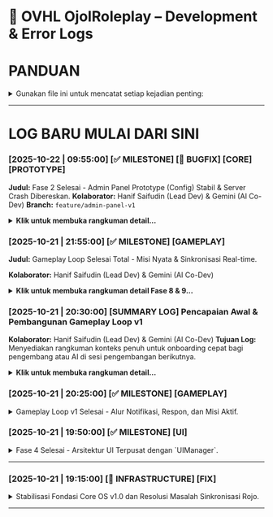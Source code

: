 # 📜 OVHL OjolRoleplay – Development & Error Logs

# PANDUAN
<details>
<summary>
Gunakan file ini untuk mencatat setiap kejadian penting:
</summary>

- 🧠 Ide baru
- 🐞 Bug
- ⚙️ Pengujian sistem
- 🧱 Refactor atau perubahan arsitektur
- 💡 Insight desain
- ✅ Progres Tracker
- Dan Kategori Lain Yang Belum

> SETIAP LOG BARU HARUS DI CATAT PALING ATAS
---

## 🗓️ Format Log Standar
```
### [YYYY-MM-DD | HH:MM:SS] [KATEGORI]
Deskripsi singkat tentang kejadian.
Jika relevan, tambahkan detail teknis, path file, atau error message.
```

---

## 🧩 Contoh Log

### [2025-10-21 | 14:37:00] [🧱 INFRASTRUCTURE]
CoreOS V2 Bootstrapper stabil, seluruh service berhasil dimuat otomatis.
EventService dan DataService berhasil sinkron tanpa infinite yield.

---

### [2025-10-21 | 14:44:00] [🐞 BUG]
Masalah pada DataService line 101 – token `if` error akibat parsing config manager lama.
✔️ Solusi: hapus referensi legacy dan ganti dengan placeholder `loadConfigFromManager()`.

---

### [2025-10-21 | 15:22:00] [💡 IDEA]
Tambahkan Admin Panel sebagai modul independen yang bisa mengubah konfigurasi runtime
(Data autosave, event monitor, style theme switcher, dsb).

---

### [2025-10-21 | 15:30:00] [✅ TEST]
Core sukses menjalankan test module `TestOrder` tanpa error.
Client berhasil memanggil server event dengan response valid.

---

> Semua log bersifat kronologis dan akan menjadi timeline resmi pengembangan OVHL CoreOS.
</details>

---
# LOG BARU MULAI DARI SINI

### \[2025-10-22 | 09:55:00\] \[✅ MILESTONE\] \[🐞 BUGFIX\] \[CORE\] \[PROTOTYPE\]

**Judul:** Fase 2 Selesai - Admin Panel Prototype (Config) Stabil & Server Crash Dibereskan. **Kolaborator:** Hanif Saifudin (Lead Dev) & Gemini (AI Co-Dev) **Branch:** `feature/admin-panel-v1`

<details> <summary><strong>Klik untuk membuka rangkuman detail...</strong></summary>

#### **BAGIAN 1: DIAGNOSA MASALAH (SERVER CRASH)**

##### **Masalah Awal:**

-   Saat testing Fase 2 (Admin Panel), server gagal booting.

-   Log Output menunjukkan error fatal: `[MODULE_INIT_FAIL] [ERROR] Gagal menjalankan init() pada modul 'AdminPanel' ... attempt to index nil with 'Get'`

-   Error yang sama juga terjadi pada modul `TestOrder`, menandakan ini adalah masalah sistemik pada **Core OS**, bukan cuma di AdminPanel.

##### **Akar Masalah (Root Cause):**

-   **Kesalahan Arsitektur di `ServiceManager.lua` (TAHAP 4)**.

-   `ServiceManager` versi lama salah mengimplementasikan *dependency injection*.

-   Dia mem-passing `self` (instansi `ServiceManager` itu sendiri) ke dalam fungsi `module.handler:init(self)`.

-   Padahal, semua modul (seperti `AdminPanel` dan `TestOrder`) didesain untuk menerima `context table` (sebuah tabel berisi *semua* service, contoh: `context.SystemMonitor`).

-   Akibatnya, `context.SystemMonitor` menjadi `nil` dan server *crash*.

#### **BAGIAN 2: PROSES PERBAIKAN (TAHAP 4 & 5)**

##### **Solusi TAHAP 4: Perbaikan Arsitektur `ServiceManager` (3 File)**

1.  **`Core/Server/Services/ServiceManager.lua` (4.1):**

    -   Fungsi `StartAll()` dirombak total.

    -   Sekarang dia membuat `context` *table* baru.

    -   `context` table ini diisi dengan *semua* service yang terdaftar (misal: `context.DataService = ...`, `context.EventService = ...`).

    -   `context` table inilah yang sekarang di-pass ke `module.handler:init(context)`.

2.  **`Core/Server/Modules/AdminPanel/Handler.lua` (4.2):**

    -   Fungsi `init(context)` diubah untuk membaca `context` table.

    -   Semua pengambilan service (misal: `self.SystemMonitor = context.SystemMonitor`) sekarang berjalan sukses.

3.  **`Core/Server/Modules/TestOrder/Handler.lua` (4.3):**

    -   Diberi perlakuan yang sama dengan `AdminPanel`.

    -   Fungsi `init(context)` diubah untuk membaca `context` table.

    -   **Hasil TAHAP 4:** Server nyala, `[MODULE_INIT_FAIL]` hilang.

##### **Solusi TAHAP 5: Perbaikan Masalah Keamanan (`[UNAUTHORIZED]`)**

-   **Masalah Baru:** Server sukses nyala, tapi Admin Panel ditolak akses (`[UNAUTHORIZED] [WARN] ... mencoba akses ... tanpa izin`).

-   **Akar Masalah:** Fungsi `IsAdmin()` di `AdminPanel/Handler.lua` terlalu ketat untuk testing di Studio.

-   **Solusi (5.1):**

    -   `Core/Server/Modules/AdminPanel/Handler.lua` di-update.

    -   Fungsi `IsAdmin()` ditambahi logika `if game:GetService("RunService"):IsStudio() then return true end`.

    -   Ini memberikan akses admin otomatis *hanya* saat testing di Studio.

#### **BAGIAN 3: HASIL AKHIR & STATUS**

-   **Hasil Test Final:** **NO ERROR.**

-   `AdminPanel` berhasil kebuka.

-   `AdminPanel` berhasil memanggil `AdminGetConfig` dan menampilkan data *live* (1.0 dan 0.8).

-   `AdminPanel` berhasil memanggil `AdminUpdateConfig` (mengubah ke 2.0 dan 0.5).

-   Data berhasil tersimpan di `DataService` (dibuktikan dengan *re-open* panel).

-   Gameplay loop (`TestOrder`) juga berjalan normal bersamaan.

**Catatan Prototype:**

-   Admin Panel ini masih *prototype*. Fungsinya baru sebatas membaca/menulis config `economy_multiplier` dan `ai_population_density` ke `DataService`.

-   Saat ini, **belum ada** ***logic*** **gameplay** (seperti `TestOrder`) yang *menggunakan* nilai-nilai config ini.

-   Implementasi *Hot Reload* (`Reload Module`) juga masih `TODO` (fitur Fase 3).

**Status Proyek:**

-   **Fase 2 (Implement Admin Panel Prototype - Config) SELESAI & STABIL.**

-   Server *crash* teratasi.

</details>

### [2025-10-21 | 21:55:00] [✅ MILESTONE] [GAMEPLAY]

**Judul:** Gameplay Loop Selesai Total - Misi Nyata & Sinkronisasi Real-time.

**Kolaborator:** Hanif Saifudin (Lead Dev) & Gemini (AI Co-Dev)

<details>
<summary><strong>Klik untuk membuka rangkuman detail Fase 8 & 9...</strong></summary>

---

#### **BAGIAN 1: FASE 8 - MISI JADI NYATA (TRIGGER ZONE)**

##### **Branch Fitur:**
`feature/trigger-zone-mission`

##### **Tujuan Utama:**
Mengubah misi dari sekadar UI menjadi sebuah tugas yang memiliki *win condition* (kondisi kemenangan). Pemain kini harus secara fisik pergi ke lokasi tujuan untuk menyelesaikan order.

##### **Alur Kerja Fitur yang Dicapai:**
1.  **Pembuatan Zona:** Setelah pemain menerima order, `TestOrder` (server) memerintahkan `ZoneService` (server) untuk membuat sebuah `Part` silinder hijau semi-transparan ("zona tujuan") di `Workspace`, di lokasi yang telah ditentukan.
2.  **Deteksi Pemain:** `ZoneService` memasang *listener* `.Touched` pada zona tersebut. Ketika ada sesuatu yang menyentuh, ia akan memverifikasi apakah itu adalah karakter dari pemain yang sedang menjalankan misi.
3.  **Penyelesaian Misi:** Jika verifikasi berhasil, `ZoneService` akan memicu *callback* yang memberitahu `TestOrder` bahwa misi telah selesai.
4.  **Pemberian Imbalan:** `TestOrder` kemudian memerintahkan `DataService` untuk menambahkan uang ke data pemain (`AddUang`).
5.  **Feedback ke Client:** `TestOrder` juga mengirim `RemoteEvent` ("MissionCompleted") ke client untuk memberitahu bahwa misi sudah beres, yang kemudian memicu penghapusan UI Misi Aktif.

##### **Tantangan Kritis & Solusinya:**
* **`MASALAH: Bug Kritis di Core OS`**
    * **Kasus:** Terjadi serangkaian error beruntun (`attempt to call missing method`, `Infinite yield possible`) yang disebabkan oleh kesalahan penulisan kode (minifikasi & salah panggil metode) di `StyleService` dan `EventService` saat Fase 8 diimplementasikan.
    * **Solusi:** Melakukan "operasi bedah jantung". Semua file inti yang rusak (`StyleService`, `EventService`, `UIManager`) ditulis ulang dari awal dengan kode yang rapi, jelas, dan anti-gagal, menyelesaikan semua error secara tuntas.

---

#### **BAGIAN 2: FASE 9 - SINKRONISASI DATA REAL-TIME**

##### **Branch Fitur:**
`feature/realtime-data-sync`

##### **Tujuan Utama:**
Membuat game terasa "hidup" dengan memastikan setiap perubahan data di server (khususnya uang) langsung terlihat di HUD pemain tanpa perlu menunggu atau *rejoin*.

##### **Alur Kerja Fitur yang Dicapai:**
1.  **"Jembatan" Update:** Dibuat `RemoteEvent` baru ("UpdatePlayerData") sebagai saluran berita khusus dari server ke client.
2.  **Server Proaktif:** Fungsi `DataService:AddUang` di-upgrade. Setelah berhasil menambah uang pemain di server, ia langsung mengirim event `UpdatePlayerData` ke client yang bersangkutan, berisi data baru (misal: `{Uang = 170000}`).
3.  **Client Responsif:** `PlayerDataController` di client dipasangi "antena" untuk mendengarkan event `UpdatePlayerData`. Ketika menerima update, ia memperbarui *cache* data lokalnya dan menyebarkan sinyal lokal (`OnDataUpdated`).
4.  **UI "Hidup":** Modul `MainHUD` mendengarkan sinyal `OnDataUpdated`. Begitu sinyal diterima, ia langsung memperbarui teks di `MoneyLabel` dengan angka uang terbaru.
5.  **Bonus Feedback:** Sebagai pelengkap, `UIManager` diberi kemampuan baru untuk menampilkan notifikasi sementara ("Toast Notification") yang muncul dari atas layar, yang digunakan untuk menampilkan pesan "Misi Selesai! +Rp 15000".

---

#### **STATUS PROYEK SAAT INI:**
Semua progres dari Fase 1 hingga 9 telah berhasil diimplementasikan, diuji, dan digabungkan ke dalam branch **`develop`**. Proyek kini memiliki satu gameplay loop yang berfungsi penuh dari A-Z dengan feedback visual yang responsif.

</details>

### [2025-10-21 | 20:30:00] [SUMMARY LOG] Pencapaian Awal & Pembangunan Gameplay Loop v1
**Kolaborator:** Hanif Saifudin (Lead Dev) & Gemini (AI Co-Dev)
**Tujuan Log:** Menyediakan rangkuman konteks penuh untuk onboarding cepat bagi pengembang atau AI di sesi pengembangan berikutnya.

<details>
<summary><strong>Klik untuk membuka rangkuman detail...</strong></summary>

---

#### **BAGIAN 1: PEMBANGUNAN FONDASI CORE OS (FASE 1 - 4)**

##### **Branch Fitur:**
`dev/coreos`, `feature/fase-3-ui-sync`

##### **Tujuan Utama:**
Membangun arsitektur dasar game yang modular, scalable, dan anti-gagal menggunakan sistem Core OS yang terintegrasi penuh dengan Rojo.

##### **Komponen Kunci yang Dibangun:**
* **`Core OS Services (Server)`**: `Bootstrapper`, `ServiceManager`, `SystemMonitor`, `EventService`, `DataService`, `StyleService`.
* **`Arsitektur UI (Client)`**: `ClientBootstrapper`, `UIManager` (sebagai "Arsitek UI" terpusat), `PlayerDataController`, dan modul UI modular seperti `MainHUD`.
* **`Git Workflow`**: Mengadopsi alur kerja **Git Flow** (`main` > `develop` > `feature/...`) untuk menjaga stabilitas dan kerapian kode.

##### **Tantangan Kritis & Solusinya (Case Studies):**

1.  **`MASALAH: Rojo Double Boot`**
    * **Kasus:** Konfigurasi `default.project.json` awal yang memetakan seluruh folder menyebabkan Rojo membuat skrip pembungkus, sehingga `Init.server.lua` dieksekusi dua kali.
    * **Solusi:** Mengubah strategi pemetaan menjadi **pemetaan file eksplisit**. Ini memberitahu Rojo untuk menempatkan file persis di tujuannya tanpa membuat instance perantara.

2.  **`MASALAH: Race Condition Data Client`**
    * **Kasus:** Client meminta data pemain segera setelah join, namun server masih dalam proses mengambil data dari DataStore, sehingga client menerima `nil`.
    * **Solusi:** Menerapkan **alur kerja berbasis sinyal**. `DataService` kini mengirim `RemoteEvent` ("PlayerDataReady") ke client *setelah* data berhasil dimuat. Client menunggu sinyal ini sebelum meminta data.

3.  **`MASALAH: Arsitektur UI Tidak Stabil`**
    * **Kasus:** Upaya awal menggunakan fitur Beta `StyleSheet` gagal karena harus diaktifkan manual dan tidak stabil.
    * **Solusi:** Menciptakan **`UIManager`** sebagai "arsitek" terpusat yang bertanggung jawab penuh atas pembuatan dan styling semua elemen UI, sesuai prinsip **"Minta, Jangan Bikin Sendiri"**.

---

#### **BAGIAN 2: IMPLEMENTASI GAMEPLAY LOOP v1 (FASE 5 - 7)**

##### **Branch Fitur:**
`feature/gameplay-loop-v1`

##### **Tujuan Utama:**
Mengimplementasikan alur interaksi pemain pertama yang lengkap dan fungsional, dari menerima notifikasi hingga menjalankan misi.

##### **Alur Kerja Fitur yang Dicapai:**
1.  **Fase 5 (Notifikasi):** Server mengirimkan notifikasi order baru ke client.
2.  **Fase 6 (Respon):** Client menampilkan UI interaktif (`TERIMA`/`TOLAK`) dan mengirimkan respon pemain kembali ke server.
3.  **Fase 7 (Aksi):** Server menerima respon "TERIMA" dan mengirim perintah balik ke client untuk menampilkan UI Misi Aktif.

---

#### **BAGIAN 3: STRUKTUR FINAL PROYEK (Setelah Gameplay Loop v1)**

##### **Struktur Folder `Source/`:**
```bash
Source/
├── Client
│   └── Init.client.lua
├── Core
│   ├── Client
│   │   ├── ClientBootstrapper.lua
│   │   ├── Controllers
│   │   │   ├── OrderController.lua
│   │   │   └── PlayerDataController.lua
│   │   ├── Services
│   │   │   └── UIManager.lua
│   │   └── UI
│   │       └── MainHUD.lua
│   ├── Server
│   │   ├── Kernel
│   │   │   └── Bootstrapper.lua
│   │   ├── Modules
│   │   │   └── TestOrder
│   │   │       ├── Handler.lua
│   │   │       └── manifest.lua
│   │   └── Services
│   │       ├── DataService.lua
│   │       ├── EventService.lua
│   │       ├── ServiceManager.lua
│   │       ├── StyleService.lua
│   │       └── SystemMonitor.lua
│   └── Shared
│       ├── Config.lua
│       └── Utils
│           └── Signal.lua
├── Replicated
│   └── .gitkeep
└── Server
    └── Init.server.lua
```

---

#### **STATUS PROYEK SAAT INI:**
Semua progres dari Fase 1 hingga 7 telah berhasil diimplementasikan, diuji, dan digabungkan ke dalam branch **`develop`**. Proyek kini memiliki fondasi Core OS yang stabil dan satu gameplay loop yang berfungsi penuh. Proyek siap untuk pengembangan fitur berikutnya.

</details>

### [2025-10-21 | 20:25:00] [✅ MILESTONE] [GAMEPLAY]

<details>
<summary>
Gameplay Loop v1 Selesai - Alur Notifikasi, Respon, dan Misi Aktif.
</summary>

**Deskripsi:**
Pencapaian besar! Gameplay loop pertama dari game Ojol Roleplay berhasil diimplementasikan secara penuh dari awal hingga akhir. Fitur ini mencakup seluruh alur interaksi pemain, mulai dari menerima notifikasi order hingga menjalankan misi, yang dikoordinasikan sepenuhnya oleh Core OS.

**Alur Kerja Fitur yang Dicapai:**
1.  **Fase 5 (Notifikasi):** Server, melalui modul `TestOrder`, berhasil mensimulasikan dan mengirimkan notifikasi order baru ke client secara real-time menggunakan `EventService`.
2.  **Fase 6 (Respon):** Client, melalui `OrderController`, berhasil menampilkan UI interaktif (`TERIMA`/`TOLAK`) yang dibuat oleh `UIManager` dan mengirimkan respon pemain kembali ke server.
3.  **Fase 7 (Aksi):** Server berhasil menerima respon pemain. Jika order diterima, server langsung mengirim perintah balik ke client untuk menampilkan UI Misi Aktif, menggantikan notifikasi order sebelumnya.

**Komponen Utama yang Terlibat:**
* **Server:** `TestOrder/Handler.lua`, `EventService.lua`
* **Client:** `OrderController.lua`, `UIManager.lua`
* **Komunikasi:** `RemoteEvent` ("NewOrderNotification", "RespondToOrder", "UpdateMissionUI")

**Status Akhir & Kesiapan:**
Fitur gameplay loop v1 kini telah stabil dan berfungsi penuh tanpa error. Branch `feature/gameplay-loop-v1` siap untuk digabungkan (`merge`) ke dalam branch `develop`.
</details>

### [2025-10-21 | 19:50:00] [✅ MILESTONE] [UI]
<details>
<summary>
Fase 4 Selesai - Arsitektur UI Terpusat dengan `UIManager`.
</summary>

**Deskripsi:**
Fase 4 berhasil mengimplementasikan arsitektur UI client yang terpusat dan scalable. Semua pembuatan dan styling UI kini dikendalikan oleh satu service utama, `UIManager`, sesuai dengan visi jangka panjang Core OS. Modul-modul UI kini bersifat "declarative", hanya memberi perintah tanpa mengurus detail implementasi.

---

**Struktur File & Folder Utama (Setelah Fase 4):**

```bash
Source/
├── Core/
│   ├── Client/
│   │   ├── ClientBootstrapper.lua  # (Baru) Entry point client yang terstruktur
│   │   ├── Controllers/
│   │   │   └── PlayerDataController.lua # (Dirombak)
│   │   ├── Services/
│   │   │   └── UIManager.lua         # (Baru) Si "Arsitek UI"
│   │   └── UI/
│   │       └── MainHUD.lua           # (Dirombak)
│   ├── Server/
│   │   ├── Kernel/
│   │   ├── Modules/
│   │   └── Services/
│   └── Shared/
│       └── Utils/
│           └── Signal.lua          # (Baru) Utilitas event client-side
├── Client/
│   └── Init.client.lua             # (Dirombak)
└── Server/
    └── Init.server.lua
```

---

**Analisis Masalah & Solusi (Case Studies):**

* **Kasus 1: Race Condition Data Client**
    * **Problem:** `PlayerDataController` di client meminta data ke server *sebelum* `DataService` di server selesai memuat data dari DataStore, menyebabkan client menerima `nil`.
    * **Solusi:** Diterapkan alur kerja berbasis sinyal. `DataService` kini mengirim `RemoteEvent` ("PlayerDataReady") ke client setelah data berhasil dimuat ke cache. `PlayerDataController` diubah untuk menunggu sinyal ini terlebih dahulu sebelum mengirim `RemoteFunction` untuk meminta data.

* **Kasus 2: Error Fitur Beta (`UIStyle`)**
    * **Problem:** Penggunaan `Instance.new("UIStyle")` menyebabkan error `Unable to create an Instance` karena fitur ini masih bersifat Beta dan harus diaktifkan manual di Studio.
    * **Solusi:** Untuk menjaga stabilitas dan menghindari ketergantungan pada fitur Beta, `UIManager` dirombak. Alih-alih menggunakan `StyleSheet`, `UIManager` kini menerapkan properti style (seperti `BackgroundColor3`, `Font`, `TextColor3`) secara langsung ke setiap elemen UI yang dibuatnya. Prinsip sentralisasi tetap terjaga, hanya metode eksekusinya yang diubah ke cara yang lebih stabil.

* **Kasus 3: Path `require()` Salah**
    * **Problem:** `PlayerDataController` gagal memuat modul `Signal` karena path `require`-nya salah, menyebabkan seluruh alur client berhenti.
    * **Solusi:** Path diperbaiki dari `script.Parent.Parent.Shared...` menjadi `Core.Shared.Utils.Signal` yang lebih absolut dan anti-gagal terhadap perubahan struktur folder.

---

**Status Akhir & Kesiapan:**
Dengan selesainya Fase 4, Core OS kini memiliki arsitektur UI yang solid, modular, dan siap untuk dikembangkan dengan fitur-fitur gameplay yang lebih kompleks. Semua masalah teknis yang ditemukan telah diatasi. **Proyek siap untuk melanjutkan ke Fase 5.**
</details>

---

### [2025-10-21 | 19:15:00] [🧱 INFRASTRUCTURE] [FIX]

<details>
<summary>
Stabilisasi Fondasi Core OS v1.0 dan Resolusi Masalah Sinkronisasi Rojo.
</summary>
**Deskripsi:**
Fondasi awal untuk Core OS berhasil dibangun dan diotomatisasi menggunakan skrip `Tools/deploy_all.sh`. Proses ini membangun struktur folder, membuat semua file service dan modul dasar, serta mengonfigurasi `default.project.json` untuk Rojo.

**Struktur & Fungsi Utama yang Dibangun:**

* **`Source/Core/`**: Berisi semua logika inti yang modular, termasuk `Kernel` (Bootstrapper), `Server/Services` (ServiceManager, DataService, dll), `Client`, dan `Shared`. Ini adalah jantung dari sistem.

* **`Source/Server/Init.server.lua`**: Titik masuk tunggal untuk logika server.

* **`Source/Client/Init.client.lua`**: Titik masuk tunggal untuk logika client.

* **`default.project.json`**: File manifest yang memberitahu Rojo cara memetakan struktur folder `Source/` ke dalam struktur DataModel di Roblox Studio.

---

**Analisis Masalah (Case Study): Eksekusi Ganda (Double Boot)**

* **Masalah yang Terjadi:**
    Saat `rojo serve` dijalankan, skrip `Init.server.lua` dan `Init.client.lua` dieksekusi sebanyak dua kali. Log output menunjukkan seluruh proses booting server berjalan ganda, yang menyebabkan pemborosan resource dan potensi bug state management di masa depan.

* **Akar Masalah:**
    Masalah ini berasal dari konfigurasi `default.project.json` yang ambigu. Konfigurasi awal memetakan seluruh folder `Source/Server` ke `ServerScriptService`. Rojo, secara default, membungkus konten folder ini menjadi satu `Script` baru dengan nama yang sama dengan folder sumbernya (`Server`). Hasilnya, di dalam `ServerScriptService` terbentuk struktur `Server > Init.server.lua`. Roblox kemudian mengeksekusi `Server` (yang otomatis menjalankan `Init.server.lua` di dalamnya) dan juga `Init.server.lua` itu sendiri, menyebabkan eksekusi ganda. Masalah serupa terjadi pada client.

* **Solusi yang Diterapkan:**
    Konfigurasi `default.project.json` diubah dari pemetaan folder yang luas menjadi pemetaan file yang **eksplisit dan spesifik**.

    *Mapping Lama (Penyebab Masalah):*
    ```json
    "ServerScriptService": {
      "$path": "Source/Server"
    }
    ```

    *Mapping Baru (Solusi Final):*
    ```json
    "ServerScriptService": {
      "Init": {
        "$path": "Source/Server/Init.server.lua"
      }
    }
    ```
    Dengan pemetaan baru ini, kita secara tegas memberitahu Rojo: "Ambil file `Init.server.lua` dan letakkan langsung di dalam `ServerScriptService` dengan nama `Init`." Ini menghilangkan ambiguitas dan mencegah Rojo membuat folder pembungkus yang tidak perlu.

---

**Panduan untuk Pengembang & AI di Masa Depan:**

> **Prinsip Utama:** Saat berhadapan dengan masalah eksekusi ganda atau path yang salah di Rojo, selalu curigai `default.project.json` terlebih dahulu.
>
> **Tindakan Pencegahan:** Untuk skrip *entry point* (seperti `Init`), **hindari pemetaan level folder (`$path` ke sebuah direktori)**. Selalu gunakan **pemetaan level file (`$path` langsung ke file .lua)** untuk memastikan skrip ditempatkan persis di lokasi yang diinginkan tanpa ada instance perantara yang dibuat oleh Rojo. Ini adalah praktik terbaik untuk menjaga struktur proyek tetap bersih dan prediktif.

**Status Saat Ini:**
Sistem sekarang boot dengan bersih, stabil, dan log output tunggal. **Milestone Phase 1 (Infrastruktur Inti) tercapai.**

</details>

---